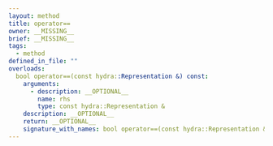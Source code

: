 ```yaml
---
layout: method
title: operator==
owner: __MISSING__
brief: __MISSING__
tags:
  - method
defined_in_file: ""
overloads:
  bool operator==(const hydra::Representation &) const:
    arguments:
      - description: __OPTIONAL__
        name: rhs
        type: const hydra::Representation &
    description: __OPTIONAL__
    return: __OPTIONAL__
    signature_with_names: bool operator==(const hydra::Representation & rhs) const
---
```

